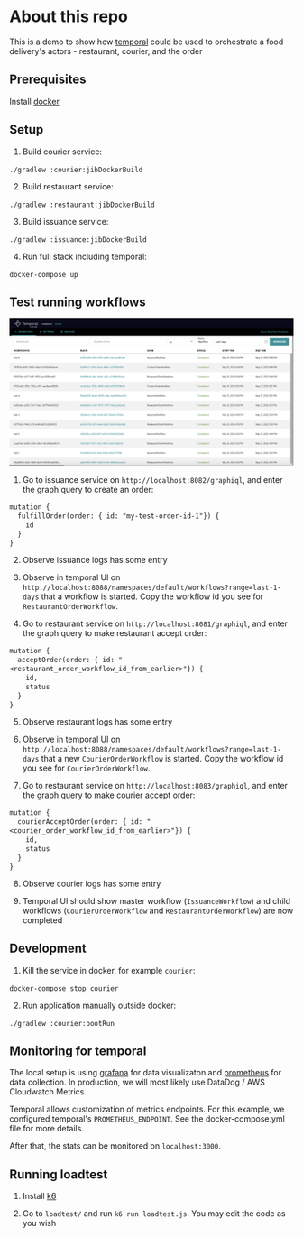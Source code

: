 # About this repo

This is a demo to show how [temporal](https://temporal.io/) could be used to orchestrate a food delivery's actors - restaurant, courier, and the order

## Prerequisites

Install [docker](https://www.docker.com/get-started)

## Setup

1. Build courier service:

`./gradlew :courier:jibDockerBuild`

2. Build restaurant service:

`./gradlew :restaurant:jibDockerBuild`

3. Build issuance service:

`./gradlew :issuance:jibDockerBuild`

4. Run full stack including temporal:

`docker-compose up`

## Test running workflows

![Workflows UI](./workflows.png)

1. Go to issuance service on `http://localhost:8082/graphiql`, and enter the graph query to create an order:

```
mutation {
  fulfillOrder(order: { id: "my-test-order-id-1"}) {
    id
  }
}
```

2. Observe issuance logs has some entry

3. Observe in temporal UI on `http://localhost:8088/namespaces/default/workflows?range=last-1-days` that a workflow is started. Copy the workflow id you see for `RestaurantOrderWorkflow`.

4. Go to restaurant service on `http://localhost:8081/graphiql`, and enter the graph query to make restaurant accept order:

```
mutation {
  acceptOrder(order: { id: "<restaurant_order_workflow_id_from_earlier>"}) {
    id,
    status
  }
}
```

5. Observe restaurant logs has some entry

6. Observe in temporal UI on `http://localhost:8088/namespaces/default/workflows?range=last-1-days` that a new `CourierOrderWorkflow` is started. Copy the workflow id you see for `CourierOrderWorkflow`.

7. Go to restaurant service on `http://localhost:8083/graphiql`, and enter the graph query to make courier accept order:

```
mutation {
  courierAcceptOrder(order: { id: "<courier_order_workflow_id_from_earlier>"}) {
    id,
    status
  }
}
```

8. Observe courier logs has some entry

9. Temporal UI should show master workflow (`IssuanceWorkflow`) and child workflows (`CourierOrderWorkflow` and `RestaurantOrderWorkflow`) are now completed

## Development

1. Kill the service in docker, for example `courier`:

`docker-compose stop courier`

2. Run application manually outside docker:

`./gradlew :courier:bootRun`

## Monitoring for temporal

The local setup is using [grafana](https://grafana.com/) for data visualizaton and [prometheus](https://prometheus.io/) for data collection. In production, we will most likely use DataDog / AWS Cloudwatch Metrics.

Temporal allows customization of metrics endpoints. For this example, we configured temporal's `PROMETHEUS_ENDPOINT`. See the docker-compose.yml file for more details.

After that, the stats can be monitored on `localhost:3000`.

## Running loadtest

1. Install [k6](https://k6.io/)

2. Go to `loadtest/` and run `k6 run loadtest.js`. You may edit the code as you wish
